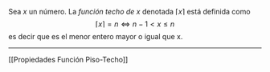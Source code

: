 Sea $x$ un número. La *función techo de x* denotada $\lceil{x}\rceil$ está definida como$$\lceil{x}\rceil=n⇔n-1<x≤n$$es decir que es el menor entero mayor o igual que x.
***
[[Propiedades Función Piso-Techo]]